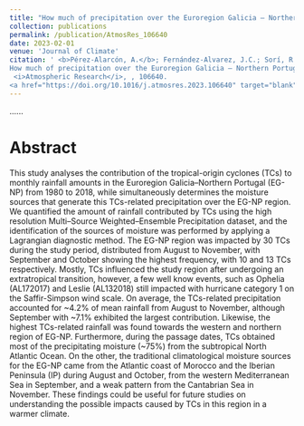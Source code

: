 ```yaml
---
title: "How much of precipitation over the Euroregion Galicia – Northern Portugal is due to tropical-origin cyclones?: A Lagrangian approach"
collection: publications
permalink: /publication/AtmosRes_106640
date: 2023-02-01
venue: 'Journal of Climate'
citation: ' <b>Pérez-Alarcón, A.</b>; Fernández-Alvarez, J.C.; Sorí, R.; Liberato, M.L.R; Trigo, R.M.; Nieto, R.; Gimeno, L. (2023).
How much of precipitation over the Euroregion Galicia – Northern Portugal is due to tropical-origin cyclones?: A Lagrangian approach.
 <i>Atmospheric Research</i>, , 106640.
<a href="https://doi.org/10.1016/j.atmosres.2023.106640" target="blank">https://doi.org/10.1016/j.atmosres.2023.106640</a>'
---
```


......  

# Abstract

This study analyses the contribution of the tropical-origin cyclones (TCs) to monthly rainfall amounts in the Euroregion Galicia–Northern Portugal 
(EG-NP) from 1980 to 2018, while simultaneously determines the moisture sources that generate this TCs-related precipitation over the EG-NP region.
We quantified the amount of rainfall contributed by TCs using the high resolution Multi–Source Weighted–Ensemble Precipitation dataset, and the 
identification of the sources of moisture was performed by applying a Lagrangian diagnostic method. The EG-NP region was impacted by 30 TCs during 
the study period, distributed from August to November, with September and October showing the highest frequency, with 10 and 13 TCs respectively. 
Mostly, TCs influenced the study region after undergoing an extratropical transition, however, a few well know events, such as Ophelia (AL172017) 
and Leslie (AL132018) still impacted with hurricane category 1 on the Saffir-Simpson wind scale. On average, the TCs-related precipitation accounted 
for ~4.2% of mean rainfall from August to November, although September with ~7.1% exhibited the largest contribution. Likewise, the highest
TCs-related rainfall was found towards the western and northern region of EG-NP. Furthermore, during the passage dates, TCs obtained most of the
precipitating moisture (~75%) from the subtropical North Atlantic Ocean. On the other, the traditional climatological moisture sources for the
EG-NP came from the Atlantic coast of Morocco and the Iberian Peninsula (IP) during August and October, from the western Mediterranean Sea in 
September, and a weak pattern from the Cantabrian Sea in November. These findings could be useful for future studies on understanding the possible 
impacts caused by TCs in this region in a warmer climate.
